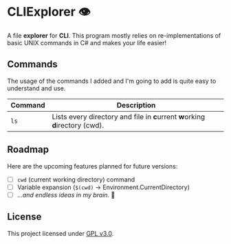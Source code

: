 # CLIExplorer 👁️

A file **explorer** for **CLI**. This program mostly relies on re-implementations of basic UNIX commands in C# and makes your life easier!

## Commands

The usage of the commands I added and I'm going to add is quite easy to understand and use.


| Command | Description                                                                    |
| ------- | ------------------------------------------------------------------------------ |
| `ls`    | Lists every directory and file in **c**urrent **w**orking **d**irectory (cwd). |


## Roadmap

Here are the upcoming features planned for future versions:

- [ ] `cwd` (current working directory) command
- [ ] Variable expansion (`$(cwd)` -> Environment.CurrentDirectory)
- [ ] *...and endless ideas in my brain.* 🚀

## License

This project licensed under [GPL v3.0](LICENSE.txt).